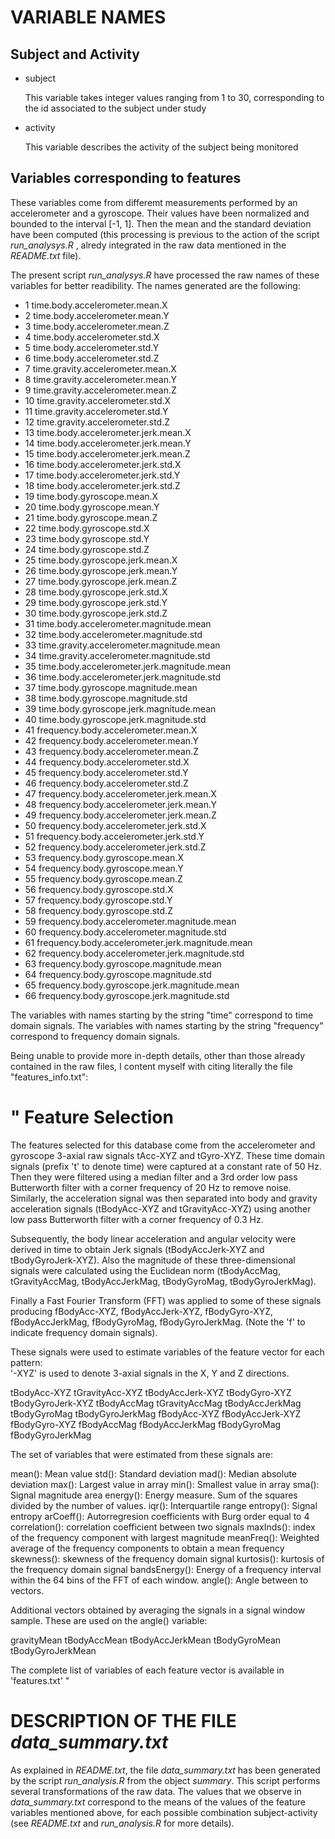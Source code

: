 

# VARIABLE NAMES


## Subject and Activity


* subject

    This variable takes integer values ranging from 1 to 30, corresponding to the 
id associated to the subject under study


* activity

    This variable describes the activity of the subject being monitored



## Variables corresponding to features



These variables come from differemt  measurements performed by an accelerometer 
and a gyroscope. Their values have been normalized and bounded to the interval 
[-1, 1]. Then the mean and the standard deviation have been computed
(this processing is previous to the action of the script *run_analysys.R* , 
alredy integrated in the raw data mentioned in the *README.txt* file).

The present script *run_analysys.R* have processed the raw names of these 
variables for better readibility. The names generated are the following:


* 1 time.body.accelerometer.mean.X
* 2 time.body.accelerometer.mean.Y
* 3 time.body.accelerometer.mean.Z
* 4 time.body.accelerometer.std.X
* 5 time.body.accelerometer.std.Y
* 6 time.body.accelerometer.std.Z
* 7 time.gravity.accelerometer.mean.X
* 8 time.gravity.accelerometer.mean.Y
* 9 time.gravity.accelerometer.mean.Z
* 10 time.gravity.accelerometer.std.X
* 11 time.gravity.accelerometer.std.Y
* 12 time.gravity.accelerometer.std.Z
* 13 time.body.accelerometer.jerk.mean.X
* 14 time.body.accelerometer.jerk.mean.Y
* 15 time.body.accelerometer.jerk.mean.Z
* 16 time.body.accelerometer.jerk.std.X
* 17 time.body.accelerometer.jerk.std.Y
* 18 time.body.accelerometer.jerk.std.Z
* 19 time.body.gyroscope.mean.X
* 20 time.body.gyroscope.mean.Y
* 21 time.body.gyroscope.mean.Z
* 22 time.body.gyroscope.std.X
* 23 time.body.gyroscope.std.Y
* 24 time.body.gyroscope.std.Z
* 25 time.body.gyroscope.jerk.mean.X
* 26 time.body.gyroscope.jerk.mean.Y
* 27 time.body.gyroscope.jerk.mean.Z
* 28 time.body.gyroscope.jerk.std.X
* 29 time.body.gyroscope.jerk.std.Y
* 30 time.body.gyroscope.jerk.std.Z
* 31 time.body.accelerometer.magnitude.mean
* 32 time.body.accelerometer.magnitude.std
* 33 time.gravity.accelerometer.magnitude.mean
* 34 time.gravity.accelerometer.magnitude.std
* 35 time.body.accelerometer.jerk.magnitude.mean
* 36 time.body.accelerometer.jerk.magnitude.std
* 37 time.body.gyroscope.magnitude.mean
* 38 time.body.gyroscope.magnitude.std
* 39 time.body.gyroscope.jerk.magnitude.mean
* 40 time.body.gyroscope.jerk.magnitude.std
* 41 frequency.body.accelerometer.mean.X
* 42 frequency.body.accelerometer.mean.Y
* 43 frequency.body.accelerometer.mean.Z
* 44 frequency.body.accelerometer.std.X
* 45 frequency.body.accelerometer.std.Y
* 46 frequency.body.accelerometer.std.Z
* 47 frequency.body.accelerometer.jerk.mean.X
* 48 frequency.body.accelerometer.jerk.mean.Y
* 49 frequency.body.accelerometer.jerk.mean.Z
* 50 frequency.body.accelerometer.jerk.std.X
* 51 frequency.body.accelerometer.jerk.std.Y
* 52 frequency.body.accelerometer.jerk.std.Z
* 53 frequency.body.gyroscope.mean.X
* 54 frequency.body.gyroscope.mean.Y
* 55 frequency.body.gyroscope.mean.Z
* 56 frequency.body.gyroscope.std.X
* 57 frequency.body.gyroscope.std.Y
* 58 frequency.body.gyroscope.std.Z
* 59 frequency.body.accelerometer.magnitude.mean
* 60 frequency.body.accelerometer.magnitude.std
* 61 frequency.body.accelerometer.jerk.magnitude.mean
* 62 frequency.body.accelerometer.jerk.magnitude.std
* 63 frequency.body.gyroscope.magnitude.mean
* 64 frequency.body.gyroscope.magnitude.std
* 65 frequency.body.gyroscope.jerk.magnitude.mean
* 66 frequency.body.gyroscope.jerk.magnitude.std

The variables with names starting by the string "time" correspond to time domain 
signals. The variables with names starting by the string "frequency" correspond to 
frequency domain signals.

Being unable to provide more in-depth details, other than those already contained 
in the raw files, I content myself with citing literally the file 
"features_info.txt":

"
Feature Selection 
=================

The features selected for this database come from the accelerometer and gyroscope 3-axial raw signals tAcc-XYZ and tGyro-XYZ. These time domain signals (prefix 't' to denote time) were captured at a constant rate of 50 Hz. Then they were filtered using a median filter and a 3rd order low pass Butterworth filter with a corner frequency of 20 Hz to remove noise. Similarly, the acceleration signal was then separated into body and gravity acceleration signals (tBodyAcc-XYZ and tGravityAcc-XYZ) using another low pass Butterworth filter with a corner frequency of 0.3 Hz. 

Subsequently, the body linear acceleration and angular velocity were derived in time to obtain Jerk signals (tBodyAccJerk-XYZ and tBodyGyroJerk-XYZ). Also the magnitude of these three-dimensional signals were calculated using the Euclidean norm (tBodyAccMag, tGravityAccMag, tBodyAccJerkMag, tBodyGyroMag, tBodyGyroJerkMag). 

Finally a Fast Fourier Transform (FFT) was applied to some of these signals producing fBodyAcc-XYZ, fBodyAccJerk-XYZ, fBodyGyro-XYZ, fBodyAccJerkMag, fBodyGyroMag, fBodyGyroJerkMag. (Note the 'f' to indicate frequency domain signals). 

These signals were used to estimate variables of the feature vector for each pattern:  
'-XYZ' is used to denote 3-axial signals in the X, Y and Z directions.

tBodyAcc-XYZ
tGravityAcc-XYZ
tBodyAccJerk-XYZ
tBodyGyro-XYZ
tBodyGyroJerk-XYZ
tBodyAccMag
tGravityAccMag
tBodyAccJerkMag
tBodyGyroMag
tBodyGyroJerkMag
fBodyAcc-XYZ
fBodyAccJerk-XYZ
fBodyGyro-XYZ
fBodyAccMag
fBodyAccJerkMag
fBodyGyroMag
fBodyGyroJerkMag

The set of variables that were estimated from these signals are: 

mean(): Mean value
std(): Standard deviation
mad(): Median absolute deviation 
max(): Largest value in array
min(): Smallest value in array
sma(): Signal magnitude area
energy(): Energy measure. Sum of the squares divided by the number of values. 
iqr(): Interquartile range 
entropy(): Signal entropy
arCoeff(): Autorregresion coefficients with Burg order equal to 4
correlation(): correlation coefficient between two signals
maxInds(): index of the frequency component with largest magnitude
meanFreq(): Weighted average of the frequency components to obtain a mean frequency
skewness(): skewness of the frequency domain signal 
kurtosis(): kurtosis of the frequency domain signal 
bandsEnergy(): Energy of a frequency interval within the 64 bins of the FFT of each window.
angle(): Angle between to vectors.

Additional vectors obtained by averaging the signals in a signal window sample. These are used on the angle() variable:

gravityMean
tBodyAccMean
tBodyAccJerkMean
tBodyGyroMean
tBodyGyroJerkMean

The complete list of variables of each feature vector is available in 'features.txt'
"


# DESCRIPTION OF THE FILE *data_summary.txt* 

As explained in *README.txt*, the file *data_summary.txt* has been generated by 
the script *run_analysis.R* from the object *summary*. This script performs 
several transformations of the raw data. The values that we observe in 
*data_summary.txt* correspond to the means of the values of the feature variables 
mentioned above, for each possible combination subject-activity 
(see *README.txt* and *run_analysis.R* for more details).








